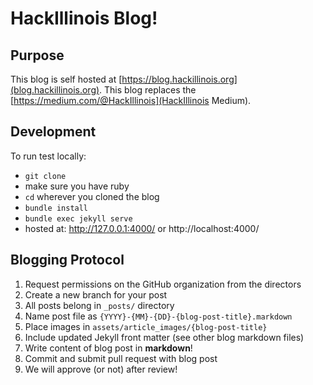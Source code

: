 # HackIllinois Blog!

## Purpose
This blog is self hosted at [https://blog.hackillinois.org](blog.hackillinois.org). This blog replaces the [https://medium.com/@HackIllinois](HackIllinois Medium).

## Development
To run test locally:
- `git clone`
- make sure you have ruby
- `cd` wherever you cloned the blog
- `bundle install`
- `bundle exec jekyll serve`
- hosted at: http://127.0.0.1:4000/ or http://localhost:4000/

## Blogging Protocol
1. Request permissions on the GitHub organization from the directors
2. Create a new branch for your post
3. All posts belong in `_posts/` directory
4. Name post file as `{YYYY}-{MM}-{DD}-{blog-post-title}.markdown`
5. Place images in `assets/article_images/{blog-post-title}`
5. Include updated Jekyll front matter (see other blog markdown files)
6. Write content of blog post in **markdown**!
7. Commit and submit pull request with blog post
8. We will approve (or not) after review!

